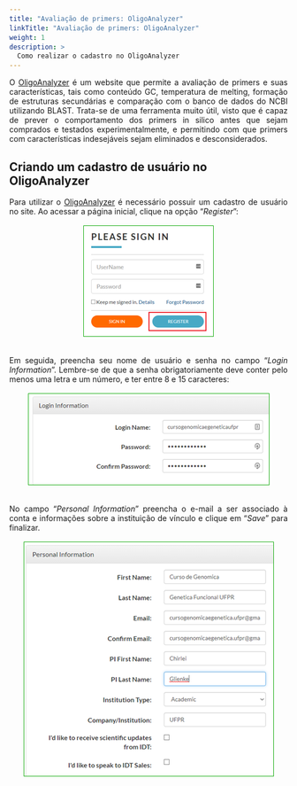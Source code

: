 ```yaml
---
title: "Avaliação de primers: OligoAnalyzer"
linkTitle: "Avaliação de primers: OligoAnalyzer"
weight: 1
description: >
  Como realizar o cadastro no OligoAnalyzer
---
```

<div align="justify">
O <a href="https://www.idtdna.com/pages/tools/oligoanalyzer">OligoAnalyzer</a> é um website que permite a avaliação de primers e suas características, tais como conteúdo GC, temperatura de melting, formação de estruturas secundárias e comparação com o banco de dados do NCBI utilizando BLAST. Trata-se de uma ferramenta muito útil, visto que é capaz de prever o comportamento dos primers in silico antes que sejam comprados e testados experimentalmente, e permitindo com que primers com características indesejáveis sejam eliminados e desconsiderados.
<br>
</div>

## Criando um cadastro de usuário no OligoAnalyzer

<div align="justify">
Para utilizar o <a href="https://www.idtdna.com/pages/tools/oligoanalyzer">OligoAnalyzer</a> é necessário possuir um cadastro de usuário no site. Ao acessar a página inicial, clique na opção “<i>Register</i>”: 
<br><br>
<center>
<img src="https://raw.githubusercontent.com/desirrepetters/cursogenomicaegenetica.ufpr/master/userguide/content/pt-br/docs/cadastros/img/oligoanalyzer/oligoanalyzer_1.png" alt="Opção Register na página inicial do OligoAnalyzer" align="center">
</center>
<br><br>
Em seguida, preencha seu nome de usuário e senha no campo “<i>Login Information</i>”. Lembre-se de que a senha obrigatoriamente deve conter pelo menos uma letra e um número, e ter entre 8 e 15 caracteres:
<br><br>
<center>
<img src="https://raw.githubusercontent.com/desirrepetters/cursogenomicaegenetica.ufpr/master/userguide/content/pt-br/docs/cadastros/img/oligoanalyzer/oligoanalyzer_2.png" alt="Campo Login Information no cadastro do OligoAnalyzer" align="center">
</center>
<br><br>
No campo “<i>Personal Information</i>” preencha o e-mail a ser associado à conta e informações sobre a instituição de vínculo e clique em “<i>Save</i>” para finalizar.
<br><br>
<center>
<img src="https://raw.githubusercontent.com/desirrepetters/cursogenomicaegenetica.ufpr/master/userguide/content/pt-br/docs/cadastros/img/oligoanalyzer/oligoanalyzer_3.png" alt="Campo Personal Information no cadastro do OligoAnalyzer" align="center">
</center>
<br><br>
</div>



